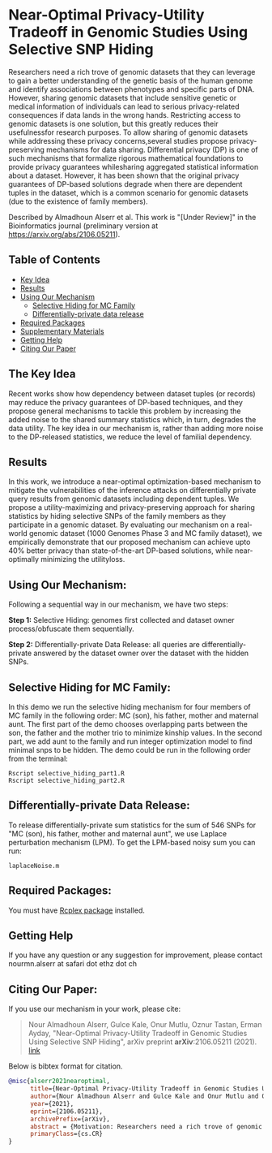 
# **Near-Optimal Privacy-Utility Tradeoff in Genomic Studies Using Selective SNP Hiding**
Researchers need a rich trove of genomic datasets that they can leverage to gain a better understanding of the genetic basis of the human genome and identify associations between phenotypes and specific parts of DNA. However, sharing genomic datasets that include sensitive genetic or medical information of individuals can lead to serious privacy-related consequences if data lands in the wrong hands. Restricting access to genomic datasets is one solution, but this greatly reduces their usefulnessfor research purposes. To allow sharing of genomic datasets while addressing these privacy concerns,several studies propose privacy-preserving mechanisms for data sharing. Differential privacy (DP) is one of such mechanisms that formalize rigorous mathematical foundations to provide privacy guarantees whilesharing aggregated statistical information about a dataset. However, it has been shown that the original privacy guarantees of DP-based solutions degrade when there are dependent tuples in the dataset, which is a common scenario for genomic datasets (due to the existence of family members).

Described by Almadhoun Alserr et al. This work is "[Under Review]" in the Bioinformatics journal (preliminary version at https://arxiv.org/abs/2106.05211).


## Table of Contents
- [Key Idea](#idea)
- [Results](#results)
- [Using Our Mechanism](#started)
  - [Selective Hiding for MC Family](#demo)
  - [Differentially-private data release](#demo2)
- [Required Packages](#Packages)
- [Supplementary Materials](#supp)
- [Getting Help](#contact)
- [Citing Our Paper](#cite)

##  <a name="idea"></a>The Key Idea 
Recent works show how dependency between dataset tuples (or records) may reduce the privacy guarantees of DP-based techniques, and they propose general mechanisms to tackle this problem by increasing the added noise to the shared summary statistics which, in turn, degrades the data utility. The key idea in our mechanism is, rather than adding more noise to the DP-released statistics, we reduce the level of familial dependency. 

##  <a name="results"></a> Results 
In this work, we introduce a near-optimal optimization-based mechanism to mitigate the vulnerabilities of the inference attacks  on  differentially  private  query  results  from  genomic  datasets  including  dependent  tuples.  We propose a utility-maximizing and privacy-preserving approach for sharing statistics by hiding selective SNPs of the family members as they participate in a genomic dataset. By evaluating our mechanism on a real-world genomic dataset (1000 Genomes Phase 3 and MC family dataset), we empirically demonstrate that our proposed mechanism can achieve upto 40% better privacy than state-of-the-art DP-based solutions, while near-optimally minimizing the utilityloss.

## <a name="started"></a> Using Our Mechanism:
Following a sequential way in our mechanism, we have two steps: 

**Step 1:** Selective Hiding: genomes first collected and dataset owner process/obfuscate them sequentially.

**Step 2:** Differentially-private Data Release: all queries are differentially-private answered by the dataset owner over the dataset with the hidden SNPs.

## <a name="demo"></a> Selective Hiding for MC Family:
In this demo we run the selective hiding mechanism for four members of MC family in the following order: MC (son), his father, mother and maternal aunt. The first part of the demo chooses overlapping parts between the son, the father and the mother trio to minimize kinship values. In the second part, we add aunt to the family and run integer optimization model to find minimal snps to be hidden.
The demo could be run in the following order from the terminal:
```shell
Rscript selective_hiding_part1.R 
Rscript selective_hiding_part2.R 
```
## <a name="demo2"></a> Differentially-private Data Release:
To release differentially-private sum statistics for the sum of 546 SNPs for "MC (son), his father, mother and maternal aunt", we use Laplace perturbation mechanism (LPM). To get the LPM-based noisy sum you can run:  
```
laplaceNoise.m 
```
## <a name="package"></a> Required Packages:
You must have [Rcplex package](https://cran.r-project.org/web/packages/Rcplex/index.html) installed.


##  <a name="contact"></a>Getting Help
If you have any question or any suggestion for improvement, please contact nourmn.alserr at safari dot ethz dot ch

## <a name="cite"></a>Citing Our Paper:

If you use our mechanism in your work, please cite:
> Nour Almadhoun Alserr, Gulce Kale, Onur Mutlu, Oznur Tastan, Erman Ayday, 
> "Near-Optimal Privacy-Utility Tradeoff in Genomic Studies Using Selective SNP Hiding", 
> arXiv preprint **arXiv**:2106.05211 (2021). [link](https://arxiv.org/abs/2106.05211)


Below is bibtex format for citation.

```bibtex
@misc{alserr2021nearoptimal,
      title={Near-Optimal Privacy-Utility Tradeoff in Genomic Studies Using Selective SNP Hiding}, 
      author={Nour Almadhoun Alserr and Gulce Kale and Onur Mutlu and Oznur Tastan and Erman Ayday},
      year={2021},
      eprint={2106.05211},
      archivePrefix={arXiv},
      abstract = {Motivation: Researchers need a rich trove of genomic datasets that they can leverage to gain a better understanding of the genetic basis of the human genome and identify associations between phenotypes and specific parts of DNA. However, sharing genomic datasets that include sensitive genetic or medical information of individuals can lead to serious privacy-related consequences if data lands in the wrong hands. Restricting access to genomic datasets is one solution, but this greatly reduces their usefulness for research purposes. To allow sharing of genomic datasets while addressing these privacy concerns, several studies propose privacy-preserving mechanisms for data sharing. Differential privacy (DP) is one of such mechanisms that formalize rigorous mathematical foundations to provide privacy guarantees while sharing aggregated statistical information about a dataset. However, it has been shown that the original privacy guarantees of DP-based solutions degrade when there are dependent tuples in the dataset, which is a common scenario for genomic datasets (due to the existence of family members). Results: In this work, we introduce a near-optimal mechanism to mitigate the vulnerabilities of the inference attacks on differentially private query results from genomic datasets including dependent tuples. We propose a utility-maximizing and privacy-preserving approach for sharing statistics by hiding selective SNPs of the family members as they participate in a genomic dataset. By evaluating our mechanism on a real-world genomic dataset, we empirically demonstrate that our proposed mechanism can achieve up to 40% better privacy than state-of-the-art DP-based solutions, while near-optimally minimizing the utility loss. Availability: https://github.com/CMU-SAFARI/SNP-Selective-Hiding},
      primaryClass={cs.CR}
}
```

